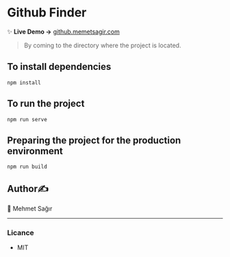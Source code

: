 # Github Finder
✨ **Live Demo ->** [github.memetsagir.com](http://github.memetsagir.com)
> By coming to the directory where the project is located.

## To install dependencies
```
npm install
```
## To run the project
```
npm run serve
```
## Preparing the project for the production environment
```
npm run build
```

## Author✍️
👤 Mehmet Sağır

___

### Licance
* MIT
